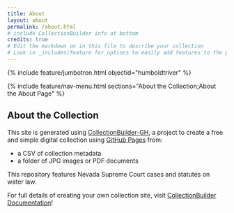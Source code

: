 ```yaml
---
title: About
layout: about
permalink: /about.html
# include CollectionBuilder info at bottom
credits: true
# Edit the markdown on in this file to describe your collection
# Look in _includes/feature for options to easily add features to the page
---
```


 {% include feature/jumbotron.html objectid="humboldtriver" %}

 {% include feature/nav-menu.html sections="About the Collection;About the About Page" %}

## About the Collection

This site is generated using [CollectionBuilder-GH](https://collectionbuilding.github.io/gh/), a project to create a free and simple digital collection using [GitHub Pages](https://pages.github.com/) from: 

- a CSV of collection metadata
- a folder of JPG images or PDF documents

This repository features Nevada Supreme Court cases and statutes on water law.  

For full details of creating your own collection site, visit [CollectionBuilder Documentation](https://collectionbuilder.github.io/cb-docs/)!


